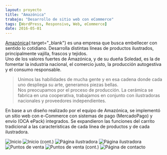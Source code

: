 ```yaml
---
layout: proyecto
title: "Amazónica"
trabajo: "Desarrollo de sitio web con eCommerce"
tags: [WordPress, Responsivo, Web, eCommerce]
date: 2016-05-01
---
```


[Amazónica](http://www.amazonica.com.ar/){:target="_blank"} es una empresa que busca embellecer con sentido lo cotidiano. Desarrolla distintas líneas de productos ilustrados, principalmente vajilla, frascos y tejidos.  
Uno de los valores fuertes de Amazónica, y de su dueña Soledad, es la de fomentar la industria nacional, el comercio justo, la producción autogestiva y el consumo responsable.  

> Unimos las habilidades de mucha gente y en esa cadena donde cada uno despliega su arte, generamos piezas bellas.  
> Nos preocupamos por el proceso de producción. La cerámica se fabrica en una cooperativa, trabajamos en conjunto con ilustradoras nacionales y proveedores independientes.

En base a un diseño realizado por el equipo de Amazónica, se implementó un sitio web con e-Commerce con sistemas de pago (MercadoPago) y envío (OCA ePack) integrados. Se expandieron las funciones del carrito tradicional a las características de cada línea de productos y de cada ilustradora.

<div class="fotorama">
    <img src="{{ site.baseurl }}/img/2016_amazonica1.jpg" alt="Inicio" />
    <img src="{{ site.baseurl }}/img/2016_amazonica2.jpg" alt="Inicio (cont.)" />
    <img src="{{ site.baseurl }}/img/2016_amazonica3.jpg" alt="Página ilustradora" />
    <img src="{{ site.baseurl }}/img/2016_amazonica4.jpg" alt="Página ilustradora" />
    <img src="{{ site.baseurl }}/img/2016_amazonica5.jpg" alt="Puntos de venta" />
    <img src="{{ site.baseurl }}/img/2016_amazonica6.jpg" alt="Puntos de venta (cont.)" />
    <img src="{{ site.baseurl }}/img/2016_amazonica7.jpg" alt="Página de contacto" />
</div>
